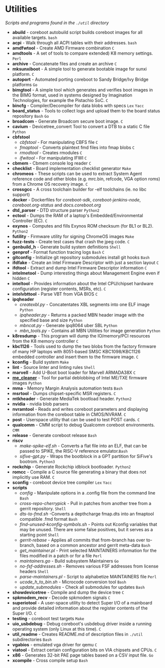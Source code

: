 # Utilities
_Scripts and programs found in the `./util` directory_
* __abuild__ - coreboot autobuild script builds coreboot images for all
available targets. `bash`
* __acpi__ - Walk through all ACPI tables with their addresses. `bash`
* __amdfwtool__ - Create AMD Firmware combination `C`
* __amdtools__ - A set of tools to compare extended) K8 memory
settings. `Perl`
* __archive__ - Concatenate files and create an archive `C`
* __mksunxiboot__ - A simple tool to generate bootable image for sunxi
platform. `C`
* __autoport__ - Automated porting coreboot to Sandy Bridge/Ivy Bridge
platforms `Go`
* __bimgtool__ - A simple tool which generates and verifies boot images
in the BIMG format, used in systems designed by Imagination
Technologies, for example the Pistachio SoC. `C`
* __bincfg__ - Compiler/Decompiler for data blobs with specs `Lex`
`Yacc`
* __board_status__ - Tools to collect logs and upload them to the board
status repository `Bash` `Go`
* __broadcom__ - Generate Broadcom secure boot image. `C`
* __cavium__ - Devicetree_convert Tool to convert a DTB to a static C
file `Python`
* __cbfstool__
	* _cbfstool_ - For manipulating CBFS file `C`
	* _fmaptool_ - Converts plaintext fmd files into fmap blobs `C`
	* _rmodtool_ - Creates rmodules `C`
	* _ifwitool_ - For manipulating IFWI `C`
* __cbmem__ - Cbmem console log reader `C`
* __checklist__ - Board implementation checklist generator `Make`
* __chromeos__ - These scripts can be used to extract System Agent
reference code and other blobs (e.g. mrc.bin, refcode, VGA option roms)
from a Chrome OS recovery image. `C`
* __crossgcc__ - A cross toolchain builder for -elf toolchains (ie. no
libc support)
* __docker__ - Dockerfiles for _coreboot-sdk_, _coreboot-jenkins-node_,
_coreboot.org-status_ and _docs.coreboot.org_
* __dtd_parser__ - DTD structure parser `Python2`
* __ectool__ - Dumps the RAM of a laptop's Embedded/Environmental
Controller (EC). `C`
* __exynos__ - Computes and fills Exynos ROM checksum (for BL1 or BL2).
`Python2`
* __futility__ - Firmware utility for signing ChromeOS images `Make`
* __fuzz-tests__ - Create test cases that crash the jpeg code. `C`
* __genbuild_h__ - Generate build system definitions `Shell`
* __genprof__ - Format function tracing logs `Bash` `C`
* __gitconfig__ - Initialize git repository submodules install git
hooks `Bash`
* __ifdfake__ - Create an Intel Firmware Descriptor with just a section
layout `C`
* __ifdtool__ - Extract and dump Intel Firmware Descriptor information
`C`
* __intelmetool__ - Dump interesting things about Management Engine
even if hidden `C`
* __inteltool__ - Provides information about the Intel CPU/chipset
hardware configuration (register contents, MSRs, etc). `C`
* __intelvbttool__ - Parse VBT from VGA BIOS `C`
* __ipqheader__
	* _createxbl.py_ - Concatentates XBL segments into one ELF
image `Python`
	* _ipqheader.py_ - Returns a packed MBN header image with the
specified base and size `Python`
	* _mbncat.py_ - Generate ipq8064 uber SBL `Python`
	* *mbn_tools.py* - Contains all MBN Utilities for image
generation `Python`
* __k8resdump__ - This program will dump the IO/memory/PCI resources
from the K8 memory controller `C`
* __kbc1126__ - Tools used to dump the two blobs from the factory
firmware of many HP laptops with 8051-based SMSC KBC1098/KBC1126
embedded controller and insert them to the firmware image. `C`
* __kconfig__ - Build system `Make`
* __lint__ - Source linter and linting rules `Shell`
* __marvell__ - Add U-Boot boot loader for Marvell ARMADA38X `C`
* __[me_cleaner](https://github.com/corna/me_cleaner)__ - Tool for
partial deblobbing of Intel ME/TXE firmware images `Python`
* __mma__ - Memory Margin Analysis automation tests `Bash`
* __msrtool__ - Dumps chipset-specific MSR registers. `C`
* __mtkheader__ - Generate MediaTek bootload header. `Python2`
* __nvidia__ - nvidia blob parsers
* __nvramtool__ - Reads and writes coreboot parameters and displaying
information from the coreboot table in CMOS/NVRAM. `C`
* __post__ - Userspace utility that can be used to test POST cards. `C`
* __qualcomm__ - CMM script to debug Qualcomm coreboot environments.
`CMM`
* __release__ - Generate coreboot release `Bash`
* __riscv__
	* _make-spike-elf.sh_ - Converts a flat file into an ELF, that
can be passed to SPIKE, the RISC-V reference emulator.`Bash`
	* _sifive-gpt.py_ - Wraps the bootblock in a GPT partition for
SiFive's bootrom. `Python3`
* __rockchip__ - Generate Rockchip idblock bootloader. `Python2`
* __romcc__ - Compile a C source file generating a binary that does not
implicitly use RAM. `C`
* __sconfig__ - coreboot device tree compiler `Lex` `Yacc`
* __scripts__
	* _config_ - Manipulate options in a .config file from the
command line `Bash`
	* _cross-repo-cherrypick_ - Pull in patches from another tree
from a gerrit repository. `Shell`
	* _dts-to-fmd.sh_ -Converts a depthcharge fmap.dts into an
fmaptool compatible .fmd format `Bash`
	* _find-unused-kconfig-symbols.sh_ - Points out Kconfig
variables that may be unused. There are some false positives, but it
serves as a starting point `Shell`
	* _gerrit-rebase_ - Applies all commits that from-branch has
over to-branch, based on a common ancestor and gerrit meta-data `Bash`
	* _get_maintainer.pl_ - Print selected MAINTAINERS information
for the files modified in a patch or for a file `Perl`
	* _maintainers.go_ - Build subsystem Maintainers `Go`
	* _no-fsf-addresses.sh_ - Removes various FSF addresses from
license headers `Shell`
	* _parse-maintainers.pl_ - Script to alphabetize MAINTAINERS
file `Perl`
	* _ucode_h_to_bin.sh_ - Microcode conversion tool `Bash`
	* _update_submodules_ - Check all submodules for updates `Bash`
* __showdevicetree__ - Compile and dump the device tree `C`
* __spkmodem_recv__ - Decode spkmodem signals `C`
* __superiotool__ - A user-space utility to detect Super I/O of a
mainboard and provide detailed information about the register contents
of the Super I/O. `C`
* __testing__ - coreboot test targets `Make`
* __uio_usbdebug__ - Debug coreboot's usbdebug driver inside a running
operating system (only Linux at this time). `C`
* __util_readme__ - Creates README.md of description files in `./util`
subdirectories `Bash`
* __vgabios__ - emulated vga driver for qemu `C`
* __viatool__ - Extract certain configuration bits on VIA chipsets and
CPUs. `C`
* __x86__ - Generates 32-bit PAE page tables based on a CSV input file.
`Go`
* __xcompile__ - Cross compile setup `Bash`
